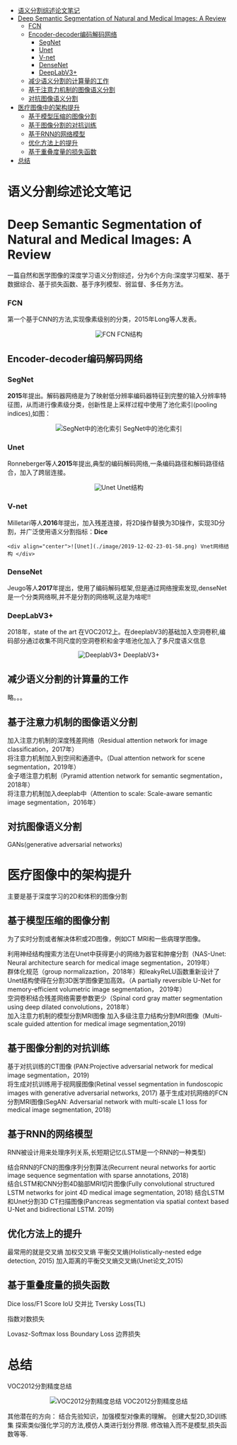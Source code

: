 - [语义分割综述论文笔记](#%e8%af%ad%e4%b9%89%e5%88%86%e5%89%b2%e7%bb%bc%e8%bf%b0%e8%ae%ba%e6%96%87%e7%ac%94%e8%ae%b0)
- [Deep Semantic Segmentation of Natural and Medical Images: A Review](#deep-semantic-segmentation-of-natural-and-medical-images-a-review)
    - [FCN](#fcn)
  - [Encoder-decoder编码解码网络](#encoder-decoder%e7%bc%96%e7%a0%81%e8%a7%a3%e7%a0%81%e7%bd%91%e7%bb%9c)
    - [SegNet](#segnet)
    - [Unet](#unet)
    - [V-net](#v-net)
    - [DenseNet](#densenet)
    - [DeepLabV3+](#deeplabv3)
  - [减少语义分割的计算量的工作](#%e5%87%8f%e5%b0%91%e8%af%ad%e4%b9%89%e5%88%86%e5%89%b2%e7%9a%84%e8%ae%a1%e7%ae%97%e9%87%8f%e7%9a%84%e5%b7%a5%e4%bd%9c)
  - [基于注意力机制的图像语义分割](#%e5%9f%ba%e4%ba%8e%e6%b3%a8%e6%84%8f%e5%8a%9b%e6%9c%ba%e5%88%b6%e7%9a%84%e5%9b%be%e5%83%8f%e8%af%ad%e4%b9%89%e5%88%86%e5%89%b2)
  - [对抗图像语义分割](#%e5%af%b9%e6%8a%97%e5%9b%be%e5%83%8f%e8%af%ad%e4%b9%89%e5%88%86%e5%89%b2)
- [医疗图像中的架构提升](#%e5%8c%bb%e7%96%97%e5%9b%be%e5%83%8f%e4%b8%ad%e7%9a%84%e6%9e%b6%e6%9e%84%e6%8f%90%e5%8d%87)
  - [基于模型压缩的图像分割](#%e5%9f%ba%e4%ba%8e%e6%a8%a1%e5%9e%8b%e5%8e%8b%e7%bc%a9%e7%9a%84%e5%9b%be%e5%83%8f%e5%88%86%e5%89%b2)
  - [基于图像分割的对抗训练](#%e5%9f%ba%e4%ba%8e%e5%9b%be%e5%83%8f%e5%88%86%e5%89%b2%e7%9a%84%e5%af%b9%e6%8a%97%e8%ae%ad%e7%bb%83)
  - [基于RNN的网络模型](#%e5%9f%ba%e4%ba%8ernn%e7%9a%84%e7%bd%91%e7%bb%9c%e6%a8%a1%e5%9e%8b)
  - [优化方法上的提升](#%e4%bc%98%e5%8c%96%e6%96%b9%e6%b3%95%e4%b8%8a%e7%9a%84%e6%8f%90%e5%8d%87)
  - [基于重叠度量的损失函数](#%e5%9f%ba%e4%ba%8e%e9%87%8d%e5%8f%a0%e5%ba%a6%e9%87%8f%e7%9a%84%e6%8d%9f%e5%a4%b1%e5%87%bd%e6%95%b0)
- [总结](#%e6%80%bb%e7%bb%93)
# 语义分割综述论文笔记
# Deep Semantic Segmentation of Natural and Medical Images: A Review

一篇自然和医学图像的深度学习语义分割综述，分为6个方向:深度学习框架、基于数据综合、基于损失函数、基于序列模型、弱监督、多任务方法。

### FCN
 第一个基于CNN的方法,实现像素级别的分类，2015年Long等人发表。
    <div align="center">![FCN](./image/2019-12-02-21-45-48.png) FCN结构 </div>

## Encoder-decoder编码解码网络
### SegNet
**2015**年提出。解码器网络是为了映射低分辨率编码器特征到完整的输入分辨率特征图，从而进行像素级分类，创新性是上采样过程中使用了池化索引(pooling indices),如图：
    <div align="center">![SegNet中的池化索引](./image/2019-12-02-22-09-12.png) SegNet中的池化索引 </div>

### Unet
Ronneberger等人**2015**年提出,典型的编码解码网络,一条编码路径和解码路径结合，加入了跨层连接。
    <div align="center">![Unet](./image/2019-12-02-22-47-04.png) Unet结构 </div>
### V-net
Milletari等人**2016**年提出，加入残差连接，将2D操作替换为3D操作，实现3D分割，并广泛使用语义分割指标：**Dice**

    <div align="center">![Unet](./image/2019-12-02-23-01-58.png) Vnet网络结构 </div>
### DenseNet
Jeugo等人**2017**年提出，使用了编码解码框架,但是通过网络搜索发现,denseNet是一个分类网络啊,并不是分割的网络啊,这是为啥呢!!

### DeepLabV3+
2018年，state of the art 在VOC2012上。在deeplabV3的基础加入空洞卷积,编码部分通过收集不同尺度的空洞卷积和金字塔池化加入了多尺度语义信息
    <div align="center">![DeeplabV3+](./image/2019-12-03-10-15-50.png) DeeplabV3+ </div>

## 减少语义分割的计算量的工作
略。。。

## 基于注意力机制的图像语义分割
加入注意力机制的深度残差网络（Residual attention network for image classification，2017年）  
将注意力机制加入到空间和通道中。（Dual attention network for scene segmentation，2019年）  
金子塔注意力机制（Pyramid attention network for semantic segmentation， 2018年）  
将注意力机制加入deeplab中（Attention to scale: Scale-aware semantic image segmentation，2016年）

## 对抗图像语义分割
GANs(generative adversarial networks)

# 医疗图像中的架构提升
主要是基于深度学习的2D和体积的图像分割

## 基于模型压缩的图像分割
为了实时分割或者解决体积或2D图像，例如CT MRI和一些病理学图像。

利用神经结构搜索方法在Unet中获得更小的网络为器官和肿瘤分割（NAS-Unet: Neural architecture search for medical image segmentation，2019年）  
群体化规范（group normalizaztion，2018年）和leakyReLU函数重新设计了Unet结构使得在分割3D医学图像更加高效。（A partially reversible U-Net for memory-efficient volumetric image segmentation， 2019年）  
空洞卷积结合残差网络需要参数更少（Spinal cord gray matter segmentation using deep dilated convolutions，2018年）  
加入注意力机制的模型分割MRI图像
加入多级注意力结构分割MRI图像（Multi-scale guided attention for medical image segmentation,2019)

## 基于图像分割的对抗训练
基于对抗训练的CT图像 (PAN:Projective adversarial network for medical image segmentation，2019)  
将生成对抗训练用于视网膜图像(Retinal vessel segmentation in fundoscopic images with generative adversarial networks, 2017)
基于生成对抗网络的FCN分割MRI图像(SegAN: Adversarial network with multi-scale L1 loss for medical image segmentation, 2018)

## 基于RNN的网络模型
RNN被设计用来处理序列关系,长短期记忆(LSTM是一个RNN的一种类型)

结合RNN的FCN的图像序列分割算法(Recurrent neural networks for aortic image sequence segmentation with sparse annotations, 2018)  
结合LSTM和CNN分割4D脑部MRI切片图像(Fully convolutional structured LSTM networks for joint 4D medical image segmentation, 2018)
结合LSTM和Unet分割3D CT扫描图像(Pancreas segmentation via
spatial context based U-Net and bidirectional LSTM. 2019)


## 优化方法上的提升
最常用的就是交叉熵
加权交叉熵
平衡交叉熵(Holistically-nested edge detection, 2015)
加入距离的平衡交叉熵交叉熵(Unet论文,2015)

## 基于重叠度量的损失函数
Dice loss/F1 Score
IoU 交并比
Tversky Loss(TL)

指数对数损失

Lovasz-Softmax loss
Boundary Loss 边界损失

# 总结  
VOC2012分割精度总结
    <div align="center">![VOC2012分割精度总结](./image/2019-12-03-14-23-12.png) VOC2012分割精度总结   </div>

其他潜在的方向：
结合先验知识，加强模型对像素的理解。
创建大型2D,3D训练集
探索类似强化学习的方法,模仿人类进行划分界限.
修改输入而不是模型,损失函数等等.